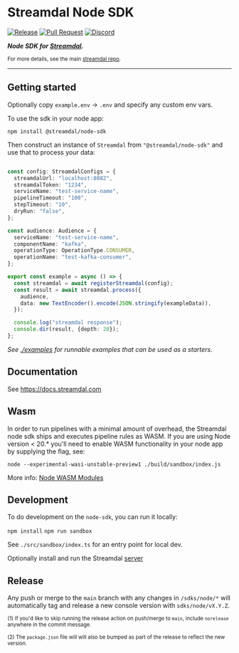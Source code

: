 Streamdal Node SDK
==================
[![Release](https://github.com/streamdal/streamdal/actions/workflows/sdks-node-release.yml/badge.svg)](https://github.com/streamdal/streamdal/actions/workflows/sdks-node-release.yml)
[![Pull Request](https://github.com/streamdal/streamdal/actions/workflows/sdks-node-pr.yml/badge.svg)](https://github.com/streamdal/streamdal/blob/main/.github/workflows/sdks-node-pr.yml)
[![Discord](https://img.shields.io/badge/Community-Discord-4c57e8.svg)](https://discord.gg/streamdal)

_**Node SDK for [Streamdal](https://streamdal.com).**_

<sub>For more details, see the main
[streamdal repo](https://github.com/streamdal/streamdal).</sub>

---

## Getting started

Optionally copy `example.env` -> `.env` and specify any custom env vars. 

To use the sdk in your node app:

`npm install @streamdal/node-sdk`

Then construct an instance of `Streamdal` from `"@streamdal/node-sdk"` and use that
to process your data:

```typescript

const config: StreamdalConfigs = {
  streamdalUrl: "localhost:8082",
  streamdalToken: "1234",
  serviceName: "test-service-name",
  pipelineTimeout: "100",
  stepTimeout: "10",
  dryRun: "false",
};

const audience: Audience = {
  serviceName: "test-service-name",
  componentName: "kafka",
  operationType: OperationType.CONSUMER,
  operationName: "test-kafka-consumer",
};

export const example = async () => {
  const streamdal = await registerStreamdal(config);
  const result = await streamdal.process({
    audience,
    data: new TextEncoder().encode(JSON.stringify(exampleData)),
  });

  console.log("streamdal response");
  console.dir(result, {depth: 20});
};

```
*See [./examples](./examples) for runnable examples that can be used as a starters.*

## Documentation

See https://docs.streamdal.com

## Wasm
In order to run pipelines with a minimal amount of overhead, the Streamdal node sdk ships 
and executes pipeline rules as WASM. If you are using Node version < 20.* you'll need to enable 
WASM functionality in your node app by supplying the flag, see:

```
node --experimental-wasi-unstable-preview1 ./build/sandbox/index.js
```

More info: [Node WASM Modules](https://nodejs.org/api/all.html#all_esm_wasm-modules)

## Development  

To do development on the `node-sdk`, you can run it locally:

`npm install`
`npm run sandbox`

See `./src/sandbox/index.ts` for an entry point for local dev.

Optionally install and run the Streamdal [server](https://github.com/streamdal/streamdal/tree/main/apps/server)

## Release

Any push or merge to the `main` branch with any changes in `/sdks/node/*`
will automatically tag and release a new console version with `sdks/node/vX.Y.Z`.

<sub>(1) If you'd like to skip running the release action on push/merge to `main`,
include `norelease` anywhere in the commit message.</sub>

<sub>(2) The `package.json` file will will also be bumped as part of the release
to reflect the new version.</sub>
